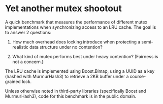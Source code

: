 # Yet another mutex shootout

A quick benchmark that measures the performance of different mutex
implementations when synchronizing access to an LRU cache. The goal is
to answer 2 questions:

1. How much overhead does locking introduce when protecting a
semi-realistic data structure under no contention?

2. What kind of mutex performs best under heavy contention? (Fairness
is not a concern.)

The LRU cache is implemented using Boost.Bimap, using a UUID as a key
(hashed with MurmurHash3) to retrieve a 2KB buffer under a
course-grained lock.

Unless otherwise noted in third-party libraries (specifically Boost
and MurmurHash3), code for this benchmark is in the public domain.

